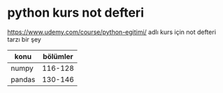 # python kurs not defteri
https://www.udemy.com/course/python-egitimi/ adlı kurs için not defteri tarzı bir şey

| konu | bölümler |
| -----| ---------|
| numpy | 116-128 |
| pandas | 130-146 |
